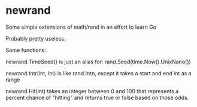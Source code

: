 newrand
=======

Some simple extensions of math/rand in an effort to learn Go

Probably pretty useless.

Some functions: 

newrand.TimeSeed() is just an alias for: rand.Seed(time.Now().UnixNano())

newrand.Intr(int, int) is like rand.Intn, except it takes a start and end int as a range

newrand.Hit(int) takes an integer between 0 and 100 that represents a percent chance of "hitting" and returns true or false based on those odds. 
